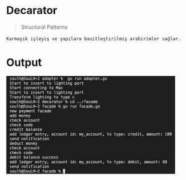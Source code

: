 

# Decarator 

>Structural Patterns

```
Karmaşık işleyiş ve yapılara basitleştirilmiş arabirimler sağlar.
```

# Output
<p>
    <img src="./img/output.png"  style="width:450px;" alt="Observer">

</p>